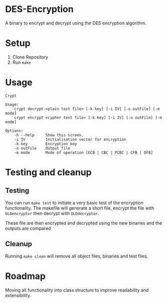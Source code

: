 # DES-Encryption

A binary to encrypt and decrypt using the DES encryption algorithm.

# Setup

1. Clone Repository 
2. Run `make`

# Usage

```
Crypt

Usage:
    crypt decrypt <plain text file> [-k key] [-i IV] [-o outFile] [-m mode]
    crypt encrypt <cypher text file> [-k key] [-i IV] [-o outFile] [-m mode]

Options:
    -h --help     Show this screen.
    -i IV         Initialisation vector for encryption
    -k key        Encryption key
    -o outFile    Output file
    -m mode       Mode of operation [ECB | CBC | PCBC | CFB | OFB]
```

# Testing and cleanup

## Testing
You can run `make test` to initiate a very basic test of the encryption functionality.
The makefile will generate a short file, encrypt the file with `OLDencryptor` then decrypt with `OLDdecryptor`. 

These file are then encrypted and decrypted using the new binaries and the outputs are compared

## Cleanup
Running `make clean` will remove all object files, binaries and test files.

# Roadmap

Moving all functionality into class structure to improve readability and extensibility.

